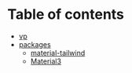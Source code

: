 # Table of contents

* [vp](README.md)
* [packages](packages/README.md)
  * [material-tailwind](packages/material-tailwind/README.md)
  * [Material3](packages/material3/README.md)
